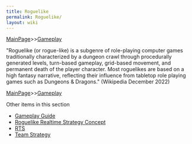 ```yaml
---
title: Roguelike
permalink: Roguelike/
layout: wiki
---
```


[MainPage](/keeperrl_wiki/ "wikilink")>>[Gameplay](/keeperrl_wiki/Gameplay_Guide "wikilink")

"Roguelike (or rogue-like) is a subgenre of role-playing computer games traditionally characterized by a dungeon crawl through procedurally generated levels, turn-based gameplay, grid-based movement, and permanent death of the player character. Most roguelikes are based on a high fantasy narrative, reflecting their influence from tabletop role playing games such as Dungeons & Dragons." (Wikipedia December 2022)

[MainPage](/keeperrl_wiki/ "wikilink")>>[Gameplay](/keeperrl_wiki/Gameplay_Guide "wikilink")

Other items in this section
-    [Gameplay Guide](/keeperrl_wiki/Gameplay_Guide "wikilink")
-    [Roguelike Realtime Strategy Concept](/keeperrl_wiki/Roguelike_Realtime_Strategy_Concept "wikilink")
-    [RTS](/keeperrl_wiki/RTS "wikilink")
-    [Team Strategy](/keeperrl_wiki/Team_Strategy "wikilink")
